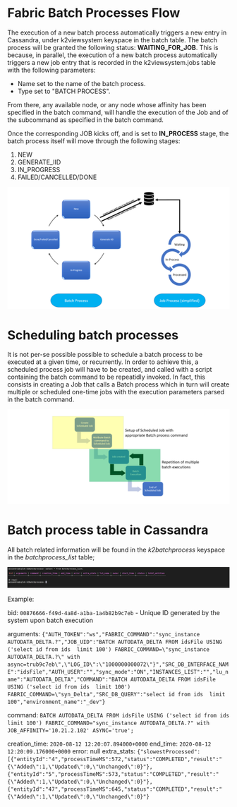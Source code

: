 # **Fabric Batch Processes Flow** 
The execution of a new batch process automatically triggers a new entry in Cassandra, under k2viewsystem keyspace in the batch table. The batch process will be granted the following status: **WAITING_FOR_JOB**. This is because, in parallel, the execution of a new batch process automatically triggers a new job entry that is recorded in the k2viewsystem.jobs table with the following parameters:
- Name set to the name of the batch process.
- Type set to "BATCH PROCESS".

From there, any available node, or any node whose affinity has been specified in the batch command, will handle the execution of the Job and of the subcommand as specified in the batch command.

Once the corresponding JOB kicks off, and is set to **IN_PROCESS** stage, the batch process itself will move through the following stages:
1. NEW
2. GENERATE_IID
3. IN_PROGRESS
4. FAILED/CANCELLED/DONE
 

<img src="/articles/20_jobs_and_batch_services/images/13_jobs_and_batch_services_batch_process.PNG">



# **Scheduling batch processes**

It is not per-se possible possible to schedule a batch process to be executed at a given time, or recurrently. In order to achieve this, a scheduled process job will have to be created, and called with a script containing the batch command to be repeatidly invoked.
In fact, this consists in creating a Job that calls a Batch process which in turn will create multiple or scheduled one-time jobs with the execution parameters parsed in the batch command.

<img src="/articles/20_jobs_and_batch_services/images/14_jobs_and_batch_services_scheduled_batch_process.PNG">
 

# **Batch process table in Cassandra**
All batch related information will be found in the *k2batchprocess* keyspace in the *batchprocess_list* table;

<img src="/articles/20_jobs_and_batch_services/images/15_jobs_and_batch_services_scheduled_batch_process.PNG">

Example:

bid: ```00876666-f49d-4a8d-a1ba-1a4b82b9c7eb``` - Unique ID generated by the system upon batch execution

arguments: ```{"AUTH_TOKEN":"ws","FABRIC_COMMAND":"sync_instance AUTODATA_DELTA.?","JOB_UID":"BATCH AUTODATA_DELTA FROM idsFile USING ('select id from ids  limit 100') FABRIC_COMMAND=\"sync_instance AUTODATA_DELTA.?\" with async=trub9c7eb\",\"LOG_ID\":\"1000000000072\"}","SRC_DB_INTERFACE_NAME":"idsFile","AUTH_USER":"","sync_mode":"ON","INSTANCES_LIST":"","lu_name":"AUTODATA_DELTA","COMMAND":"BATCH AUTODATA_DELTA FROM idsFile USING ('select id from ids  limit 100') FABRIC_COMMAND=\"syn_Delta","SRC_DB_QUERY":"select id from ids  limit 100","environment_name":"_dev"}```

command: ```BATCH AUTODATA_DELTA FROM idsFile USING ('select id from ids  limit 100') FABRIC_COMMAND="sync_instance AUTODATA_DELTA.?" with JOB_AFFINITY='10.21.2.102' ASYNC='true';```

creation_time: ```2020-08-12 12:20:07.894000+0000```
end_time: ```2020-08-12 12:20:09.176000+0000```
error: null
extra_stats: ```{"slowestProcessed":[{"entityId":"4","processTimeMS":572,"status":"COMPLETED","result":"{\"Added\":1,\"Updated\":0,\"Unchanged\":0}"},{"entityId":"5","processTimeMS":573,"status":"COMPLETED","result":"{\"Added\":1,\"Updated\":0,\"Unchanged\":0}"},{"entityId":"47","processTimeMS":645,"status":"COMPLETED","result":"{\"Added\":1,\"Updated\":0,\"Unchanged\":0}"}```


